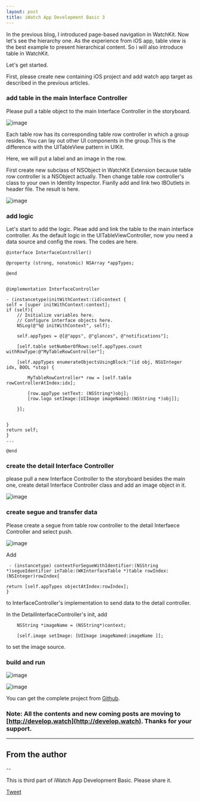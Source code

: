 ```yaml
---
layout: post
title: iWatch App Development Basic 3
---
```


In the previous blog, I introduced page-based navigation in WatchKit. Now let's see the hierarchy one. As the experience from iOS app, table view is the best example to present hierarchical content. So i will also introduce table in WatchKit. 

Let's get started.

First, please create new containing iOS project and add watch app target as described in the previous articles.

### add table in the main Interface Controller

Please pull a table object to the main Interface Controller in the storyboard.

 ![image](http://nilstack.github.io/public/image/add_table.png)

Each table row has its corresponding table row controller in which a group resides. You can lay out other UI components in the group.This is the difference with the UITableView pattern in UIKit.  

Here, we will put a label and an image in the row.

First create new subclass of NSObject in WatchKit Extension because table row controller is a NSObject actually. Then change table row controller's class to your own in Identity Inspector. Fianlly add and link two IBOutlets in header file.
The result is here.

![image](http://nilstack.github.io/public/image/add_table_row_controller.png)

### add logic

Let's start to add the logic. Pleae add and link the table to the main interface controller. As the default logic in the UITableViewController, now you need a data source and config the rows. The codes are here.

    @interface InterfaceController()

    @property (strong, nonatomic) NSArray *appTypes;

    @end


    @implementation InterfaceController

    - (instancetype)initWithContext:(id)context {
    self = [super initWithContext:context];
    if (self){
        // Initialize variables here.
        // Configure interface objects here.
        NSLog(@"%@ initWithContext", self);
        
        self.appTypes = @[@"apps", @"glances", @"notifications"];
        
        [self.table setNumberOfRows:self.appTypes.count withRowType:@"MyTableRowController"];
        
        [self.appTypes enumerateObjectsUsingBlock:^(id obj, NSUInteger idx, BOOL *stop) {
            
            MyTableRowController* row = [self.table rowControllerAtIndex:idx];
            
            [row.appType setText: (NSString*)obj];
            [row.logo setImage:[UIImage imageNamed:(NSString *)obj]];
            
        }];

        
    }
    return self;
    }
    ...
    
    @end
    
### create the detail Interface Controller

please pull a new Interface Controller to the storyboard besides the main one, create detail Interface Controller class and add an image object in it.


![image](http://nilstack.github.io/public/image/add_detail_interface_controller.png)

### create segue and transfer data

Please create a segue from table row controller to the detail Interfaece Controller and select push.

![image](http://nilstack.github.io/public/image/create_segue.png)

Add 

     - (instancetype) contextForSegueWithIdentifier:(NSString *)segueIdentifier inTable:(WKInterfaceTable *)table rowIndex:(NSInteger)rowIndex{
    
    return [self.appTypes objectAtIndex:rowIndex];
    }
    
to InterfaceController's implementation to send data to the detail controller.

In the DetailInterfaceController's init, add

     
        NSString *imageName = (NSString*)context;
        
        [self.image setImage: [UIImage imageNamed:imageName ]];
        
to set the image source.

### build and run

![image](http://nilstack.github.io/public/image/table_view.png)

![image](http://nilstack.github.io/public/image/detail_image.png)


You can get the complete project from [Github](https://github.com/NilStack/HierarchicalWatch).

### Note: All the contents and new coming posts are moving to [http://develop.watch](http://develop.watch). Thanks for your support.

---

## From the author

--

This is third part of iWatch App Development Basic. Please share it.

<a href="https://twitter.com/share" class="twitter-share-button" data-via="NilStack" data-size="large" data-hashtags="WatchKit">Tweet</a>

<script>!function(d,s,id){var js,fjs=d.getElementsByTagName(s)[0],p=/^http:/.test(d.location)?'http':'https';if(!d.getElementById(id)){js=d.createElement(s);js.id=id;js.src=p+'://platform.twitter.com/widgets.js';fjs.parentNode.insertBefore(js,fjs);}}(document, 'script', 'twitter-wjs');</script>
